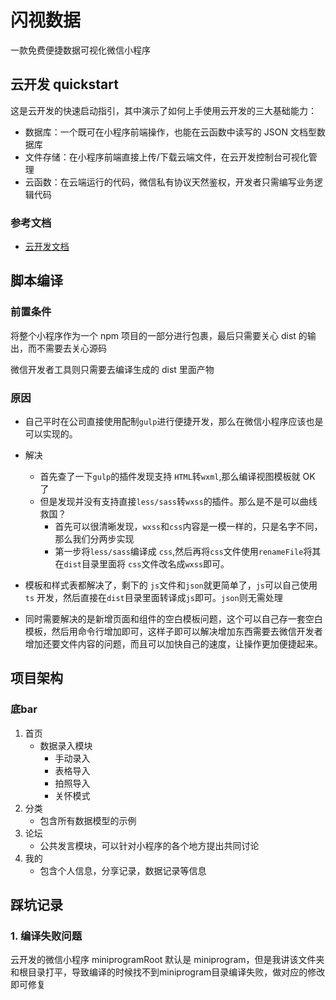# 闪视数据
一款免费便捷数据可视化微信小程序

## 云开发 quickstart

这是云开发的快速启动指引，其中演示了如何上手使用云开发的三大基础能力：

- 数据库：一个既可在小程序前端操作，也能在云函数中读写的 JSON 文档型数据库
- 文件存储：在小程序前端直接上传/下载云端文件，在云开发控制台可视化管理
- 云函数：在云端运行的代码，微信私有协议天然鉴权，开发者只需编写业务逻辑代码

### 参考文档

- [云开发文档](https://developers.weixin.qq.com/miniprogram/dev/wxcloud/basis/getting-started.html)

## 脚本编译

### 前置条件
将整个小程序作为一个 npm 项目的一部分进行包裹，最后只需要关心 dist 的输出，而不需要去关心源码

微信开发者工具则只需要去编译生成的 dist 里面产物

### 原因
- 自己平时在公司直接使用配制`gulp`进行便捷开发，那么在微信小程序应该也是可以实现的。
- 解决
    - 首先查了一下`gulp`的插件发现支持 `HTML`转`wxml`,那么编译视图模板就 OK 了
    - 但是发现并没有支持直接`less/sass`转`wxss`的插件。那么是不是可以曲线救国？
        - 首先可以很清晰发现，`wxss`和`css`内容是一模一样的，只是名字不同，那么我们分两步实现
        - 第一步将`less/sass`编译成 `css`,然后再将`css`文件使用`renameFile`将其在`dist`目录里面将 `css`文件改名成`wxss`即可。

- 模板和样式表都解决了，剩下的 `js`文件和`json`就更简单了，`js`可以自己使用 `ts` 开发，然后直接在`dist`目录里面转译成`js`即可。`json`则无需处理

- 同时需要解决的是新增页面和组件的空白模板问题，这个可以自己存一套空白模板，然后用命令行增加即可，这样子即可以解决增加东西需要去微信开发者增加还要文件内容的问题，而且可以加快自己的速度，让操作更加便捷起来。

## 项目架构

### 底bar
1. 首页
    - 数据录入模块
        - 手动录入
        - 表格导入
        - 拍照导入
        - 关怀模式
2. 分类
    - 包含所有数据模型的示例
3. 论坛
    - 公共发言模块，可以针对小程序的各个地方提出共同讨论
4. 我的
    - 包含个人信息，分享记录，数据记录等信息

## 踩坑记录

### 1. 编译失败问题
云开发的微信小程序 miniprogramRoot 默认是 miniprogram，但是我讲该文件夹和根目录打平，导致编译的时候找不到miniprogram目录编译失败，做对应的修改即可修复
